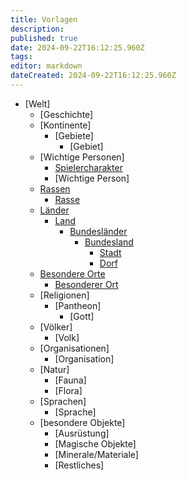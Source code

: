 ```yaml
---
title: Vorlagen
description: 
published: true
date: 2024-09-22T16:12:25.960Z
tags: 
editor: markdown
dateCreated: 2024-09-22T16:12:25.960Z
---
```


* [Welt]
	- [Geschichte]
	- [Kontinente]
		- [Gebiete]
			- [Gebiet]
	- [Wichtige Personen] 
		- [Spielercharakter](/Vorlagen/Charakter)
		- [Wichtige Person] 
	- [Rassen](/Vorlagen/Rassen)
		- [Rasse](/Vorlagen/Rasse)
	- [Länder](/Vorlagen/Laender)
		- [Land](/Vorlagen/Land)
			- [Bundesländer](/Vorlagen/Bundeslaender)
				- [Bundesland](/Vorlagen/Bundesland)
					- [Stadt](/Vorlagen/Stadt-Dorf)
					- [Dorf](/Vorlagen/Stadt-Dorf)
	- [Besondere Orte](/Vorlagen/Besondere-Orte)
		- [Besonderer Ort](/Vorlagen/besonderer-ort)
	- [Religionen]
		- [Pantheon]
			- [Gott]
	- [Völker]
 		- [Volk]
	- [Organisationen]
		- [Organisation]
	- [Natur]
		- [Fauna]
		- [Flora]
	- [Sprachen]
		- [Sprache]
	- [besondere Objekte]
		- [Ausrüstung]
		- [Magische Objekte]
		- [Minerale/Materiale]
		- [Restliches]
      
